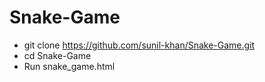 # Snake-Game
+ git clone https://github.com/sunil-khan/Snake-Game.git
+ cd Snake-Game
+ Run snake_game.html
